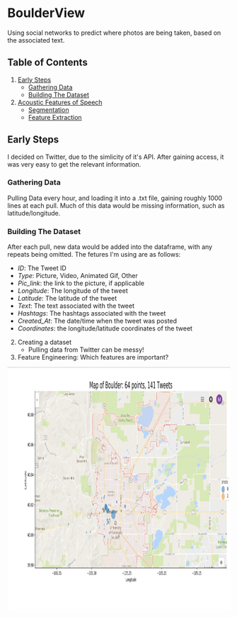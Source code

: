 # BoulderView
Using social networks to predict where photos are being taken, based on the associated text. 

## Table of Contents
1. [Early Steps](#Early-Steps)
   * [Gathering Data](#Gathering-The-Data)
   * [Building The Dataset](#Building-the-Dataset)
2. [Acoustic Features of Speech](#acoustic-features-of-speech)
    * [Segmentation](#segmentation-code)
    * [Feature Extraction](#feature-extraction-code)

## Early Steps
I decided on Twitter, due to the simlicity of it's API. After gaining access, it was very easy to get the relevant information.
### Gathering Data
Pulling Data every hour, and loading it into a .txt file, gaining roughly 1000 lines at each pull. Much of this data would be missing information, such as latitude/longitude.
### Building The Dataset
After each pull, new data would be added into the dataframe, with any repeats being omitted. The fetures I'm using are as follows:
* *ID*: The Tweet ID
* *Type*: Picture, Video, Animated Gif, Other
* *Pic_link*: the link to the picture, if applicable
* *Longitude*: The longitude of the tweet
* *Latitude*: The latitude of the tweet
* *Text*: The text associated with the tweet
* *Hashtags*: The hashtags associated with the tweet
* *Created_At*: The date/time when the tweet was posted
* *Coordinates*: the longitude/latitude coordinates of the tweet

2) Creating a dataset
    * Pulling data from Twitter can be messy!
3) Feature Engineering: Which features are important?


<img alt="EDA_1" src="data/images/EDA_1.jpg" width='800' height = '550'>
